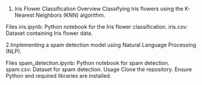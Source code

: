 1. Iris Flower Classification
Overview
Classifying Iris flowers using the K-Nearest Neighbors (KNN) algorithm.

Files
iris.ipynb: Python notebook for the Iris flower classification.
iris.csv: Dataset containing Iris flower data.

2.Implementing a spam detection model using Natural Language Processing (NLP).

Files
spam_detection.ipynb: Python notebook for spam detection.
spam.csv: Dataset for spam detection.
Usage
Clone the repository.
Ensure Python and required libraries are installed.
